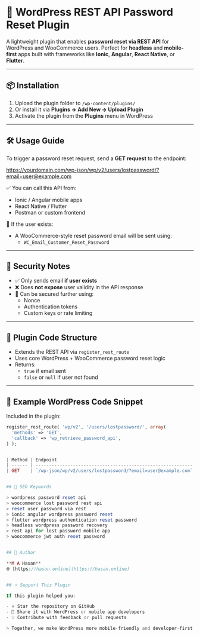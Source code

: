 # 🔐 WordPress REST API Password Reset Plugin

A lightweight plugin that enables **password reset via REST API** for WordPress and WooCommerce users. Perfect for **headless** and **mobile-first** apps built with frameworks like **Ionic**, **Angular**, **React Native**, or **Flutter**.

---

## 📦 Installation

1. Upload the plugin folder to `/wp-content/plugins/`
2. Or install it via **Plugins → Add New → Upload Plugin**
3. Activate the plugin from the **Plugins** menu in WordPress

---

## 🛠️ Usage Guide

To trigger a password reset request, send a **GET request** to the endpoint:

https://yourdomain.com/wp-json/wp/v2/users/lostpassword/?email=user@example.com


✅ You can call this API from:

- Ionic / Angular mobile apps
- React Native / Flutter
- Postman or custom frontend

📧 If the user exists:
- A WooCommerce-style reset password email will be sent using:
  - `WC_Email_Customer_Reset_Password`

---

## 🔐 Security Notes

- ✅ Only sends email **if user exists**
- ❌ Does **not expose** user validity in the API response
- 🔐 Can be secured further using:
  - Nonce
  - Authentication tokens
  - Custom keys or rate limiting

---

## 🧩 Plugin Code Structure

- Extends the REST API via `register_rest_route`
- Uses core WordPress + WooCommerce password reset logic
- Returns:
  - `true` if email sent
  - `false` or `null` if user not found

---

## 📜 Example WordPress Code Snippet

Included in the plugin:

```php
register_rest_route( 'wp/v2', '/users/lostpassword/', array(
  'methods' => 'GET',
  'callback' => 'wp_retrieve_password_api',
) );


| Method | Endpoint                                                    | Description                   |
| ------ | ----------------------------------------------------------- | ----------------------------- |
| GET    | `/wp-json/wp/v2/users/lostpassword/?email=user@example.com` | Triggers password reset email |


## 🧠 SEO Keywords

> wordpress password reset api  
> woocommerce lost password rest api  
> reset user password via rest  
> ionic angular wordpress password reset  
> flutter wordpress authentication reset password  
> headless wordpress password recovery  
> rest api for lost password mobile app  
> woocommerce jwt auth reset password


## 🙌 Author

**M A Hasan**  
🌐 [https://hasan.online](https://hasan.online)


## ⭐ Support This Plugin

If this plugin helped you:

- ⭐ Star the repository on GitHub
- 🔗 Share it with WordPress or mobile app developers
- 💡 Contribute with feedback or pull requests

> Together, we make WordPress more mobile-friendly and developer-first 🚀
